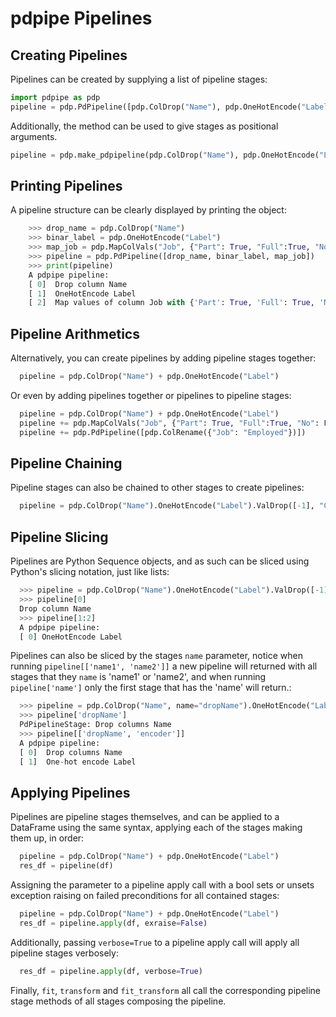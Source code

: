 # pdpipe Pipelines

## Creating Pipelines

Pipelines can be created by supplying a list of pipeline stages:

<!--phmdoctest-setup-->
```python
import pdpipe as pdp
pipeline = pdp.PdPipeline([pdp.ColDrop("Name"), pdp.OneHotEncode("Label")]
```

Additionally, the  method can be used to give stages as positional arguments.

```python
pipeline = pdp.make_pdpipeline(pdp.ColDrop("Name"), pdp.OneHotEncode("Label"))
```


## Printing Pipelines

A pipeline structure can be clearly displayed by printing the object:

<!--phmdoctest-skip--> 
```python
    >>> drop_name = pdp.ColDrop("Name")
    >>> binar_label = pdp.OneHotEncode("Label")
    >>> map_job = pdp.MapColVals("Job", {"Part": True, "Full":True, "No": False})
    >>> pipeline = pdp.PdPipeline([drop_name, binar_label, map_job])
    >>> print(pipeline)
    A pdpipe pipeline:
    [ 0]  Drop column Name
    [ 1]  OneHotEncode Label
    [ 2]  Map values of column Job with {'Part': True, 'Full': True, 'No': False}
```

## Pipeline Arithmetics

Alternatively, you can create pipelines by adding pipeline stages together:

```python
  pipeline = pdp.ColDrop("Name") + pdp.OneHotEncode("Label")
```

Or even by adding pipelines together or pipelines to pipeline stages:

```python
  pipeline = pdp.ColDrop("Name") + pdp.OneHotEncode("Label")
  pipeline += pdp.MapColVals("Job", {"Part": True, "Full":True, "No": False})
  pipeline += pdp.PdPipeline([pdp.ColRename({"Job": "Employed"})])
```

## Pipeline Chaining

Pipeline stages can also be chained to other stages to create pipelines:

```python
  pipeline = pdp.ColDrop("Name").OneHotEncode("Label").ValDrop([-1], "Children")
```

## Pipeline Slicing

Pipelines are Python Sequence objects, and as such can be sliced using Python's slicing notation, just like lists:

<!--phmdoctest-skip--> 
```python
  >>> pipeline = pdp.ColDrop("Name").OneHotEncode("Label").ValDrop([-1], "Children").ApplyByCols("height", math.ceil)
  >>> pipeline[0]
  Drop column Name
  >>> pipeline[1:2]
  A pdpipe pipeline:
  [ 0] OneHotEncode Label
```

Pipelines can also be sliced by the stages `name` parameter, notice when running `pipeline[['name1', 'name2']]` a new pipeline will returned with all stages that they `name` is 'name1' or 'name2', and when running `pipeline['name']` only the first stage that has the 'name' will return.:

```python
  >>> pipeline = pdp.ColDrop("Name", name="dropName").OneHotEncode("Label", name="encoder").ValDrop([-1], "Children").ApplyByCols("height", math.ceil)
  >>> pipeline['dropName']
  PdPipelineStage: Drop columns Name
  >>> pipeline[['dropName', 'encoder']]
  A pdpipe pipeline:
  [ 0]  Drop columns Name
  [ 1]  One-hot encode Label
```

## Applying Pipelines

Pipelines are pipeline stages themselves, and can be applied to a DataFrame using the same syntax, applying each of the stages making them up, in order:

```python
  pipeline = pdp.ColDrop("Name") + pdp.OneHotEncode("Label")
  res_df = pipeline(df)
```

Assigning the  parameter to a pipeline apply call with a bool sets or unsets exception raising on failed preconditions for all contained stages:

```python
  pipeline = pdp.ColDrop("Name") + pdp.OneHotEncode("Label")
  res_df = pipeline.apply(df, exraise=False)
```

Additionally, passing ``verbose=True`` to a pipeline apply call will apply all pipeline stages verbosely:

```python
  res_df = pipeline.apply(df, verbose=True)
```

Finally, `fit`, `transform` and `fit_transform` all call the corresponding pipeline stage methods of all stages composing the pipeline.
